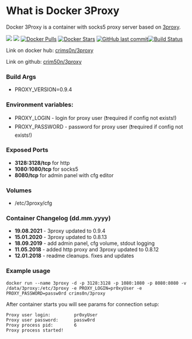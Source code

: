 # What is Docker 3Proxy
Docker 3Proxy is a container with socks5 proxy server based on [3proxy](http://www.3proxy.ru/).

[![](https://images.microbadger.com/badges/version/crims0n/3proxy.svg)](https://microbadger.com/images/crims0n/3proxy) [![](https://images.microbadger.com/badges/image/crims0n/3proxy.svg)](https://microbadger.com/images/crims0n/3proxy) [![Docker Pulls](https://img.shields.io/docker/pulls/crims0n/3proxy.svg)](https://hub.docker.com/r/crims0n/3proxy/) [![Docker Stars](https://img.shields.io/docker/stars/crims0n/3proxy.svg)](https://hub.docker.com/r/crims0n/3proxy/) [![GitHub last commit](https://img.shields.io/github/last-commit/crim50n/3proxy.svg)](https://github.com/crim50n/3proxy)[![Build Status](https://app.travis-ci.com/crim50n/3proxy.svg?branch=master)](https://app.travis-ci.com/crim50n/3proxy)
  
Link on docker hub: [crims0n/3proxy](https://hub.docker.com/r/crims0n/3proxy/)

Link on github: [crim50n/3proxy](https://github.com/crim50n/3proxy)

### Build Args

 - PROXY_VERSION=0.9.4
 
 
### Environment variables:
 
 - PROXY_LOGIN - login for proxy user (:exclamation:required if config not exists!)
 - PROXY_PASSWORD - password for proxy user (:exclamation:required if config not exists!)

### Exposed Ports

 - **3128:3128/tcp** for http
 - **1080:1080/tcp** for socks5
 - **8080/tcp** for admin panel with cfg editor

### Volumes
 - /etc/3proxy/cfg

### Container Changelog (dd.mm.yyyy)

- **19.08.2021** - 3proxy updated to 0.9.4
- **15.01.2020** - 3proxy updated to 0.8.13
- **18.09.2019** - add admin panel, cfg volume, stdout logging
- **11.05.2018** - added http proxy and 3proxy updated to 0.8.12
- **12.01.2018** - readme cleanups. fixes and updates

### Example usage

```
docker run --name 3proxy -d -p 3128:3128 -p 1080:1080 -p 8080:8080 -v /data/3proxy:/etc/3proxy -e PROXY_LOGIN=pr0xyUser -e PROXY_PASSWORD=passw0rd crims0n/3proxy
```

After container starts you will see params for connection setup:

```
Proxy user login:         pr0xyUser
Proxy user password:      passw0rd
Proxy process pid:        6
Proxy process started!
```
